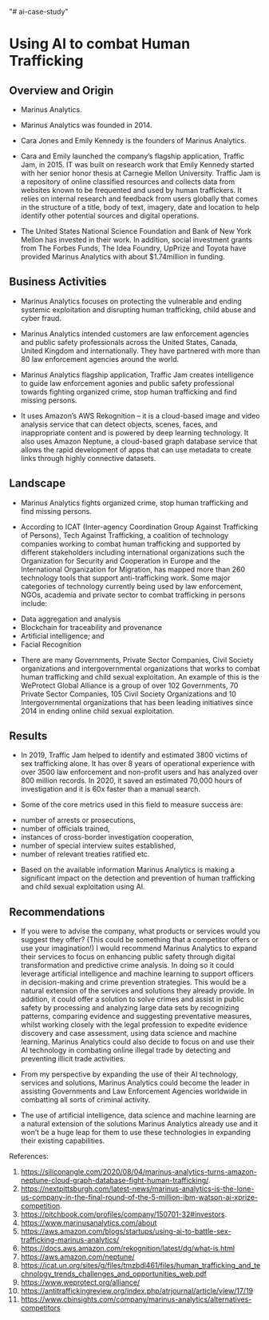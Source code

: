 "# ai-case-study" 
# Using AI to combat Human Trafficking

## Overview and Origin

* Marinus Analytics.

* Marinus Analytics was founded in 2014.

* Cara Jones and Emily Kennedy is the founders of Marinus Analytics.

* Cara and Emily launched the company’s flagship application, Traffic Jam, in 2015. IT was built on research work that Emily Kennedy started with her senior honor thesis at Carnegie Mellon University. Traffic Jam is a repository of online classified resources and collects data from websites known to be frequented and used by human traffickers. It relies on internal research and feedback from users globally that comes in the structure of a title, body of text, imagery, date and location to help identify other potential sources and digital operations.

* The United States National Science Foundation and Bank of New York Mellon has invested in their work. In addition, social investment grants from The Forbes Funds, The Idea Foundry, UpPrize and Toyota have provided Marinus Analytics with about $1.74million in funding.

## Business Activities

* Marinus Analytics focuses on protecting the vulnerable and ending systemic exploitation and disrupting human trafficking, child abuse and cyber fraud.

* Marinus Analytics intended customers are law enforcement agencies and public safety professionals across the United States, Canada, United Kingdom and internationally. They have partnered with more than 80 law enforcement agencies around the world.

* Marinus Analytics flagship application, Traffic Jam creates intelligence to guide law enforcement agonies and public safety professional towards fighting organized crime, stop human trafficking and find missing persons. 

* It uses Amazon’s AWS Rekognition – it is a cloud-based image and video analysis service that can detect objects, scenes, faces, and inappropriate content and is powered by deep learning technology. It also uses Amazon Neptune, a cloud-based graph database service that allows the rapid development of apps that can use metadata to create links through highly connective datasets. 

## Landscape

* Marinus Analytics fights organized crime, stop human trafficking and find missing persons.

* According to ICAT (Inter-agency Coordination Group Against Trafficking of Persons), Tech Against Trafficking, a coalition of technology companies working to combat human trafficking and supported by different stakeholders including international organizations such the Organization for Security and Cooperation in Europe and the International Organization for Migration, has mapped more than 260 technology tools that support anti-trafficking work. Some major categories of technology currently being used by law enforcement, NGOs, academia and private sector to combat trafficking in persons include:
- Data aggregation and analysis
- Blockchain for traceability and provenance
- Artificial intelligence; and
- Facial Recognition

* There are many Governments, Private Sector Companies, Civil Society organizations and intergovernmental organizations that works to combat human trafficking and child sexual exploitation. An example of this is the WeProtect Global Alliance is a group of over 102 Governments, 70 Private Sector Companies, 105 Civil Society Organizations and 10 Intergovernmental organizations that has been leading initiatives since 2014 in ending online child sexual exploitation.

## Results

* In 2019, Traffic Jam helped to identify and estimated 3800 victims of sex trafficking alone. It has over 8 years of operational experience with over 3500 law enforcement and non-profit users and has analyzed over 800 million records. In 2020, it saved an estimated 70,000 hours of investigation and it is 60x faster than a manual search.

* Some of the core metrics used in this field to measure success are:
- number of arrests or prosecutions, 
- number of officials trained, 
- instances of cross-border investigation cooperation, 
- number of special interview suites established,
- number of relevant treaties ratified etc.

* Based on the available information Marinus Analytics is making a significant impact on the detection and prevention of human trafficking and child sexual exploitation using AI. 

## Recommendations

* If you were to advise the company, what products or services would you suggest they offer? (This could be something that a competitor offers or use your imagination!)
I would recommend Marinus Analytics to expand their services to focus on enhancing public safety through digital transformation and predictive crime analysis. In doing so it could leverage artificial intelligence and machine learning to support officers in decision-making and crime prevention strategies. This would be a natural extension of the services and solutions they already provide. 
In addition, it could offer a solution to solve crimes and assist in public safety by processing and analyzing large data sets by recognizing patterns, comparing evidence and suggesting preventative measures, whilst working closely with the legal profession to expedite evidence discovery and case assessment, using data science and machine learning. 
Marinus Analytics could also decide to focus on and use their AI technology in combating online illegal trade by detecting and preventing illicit trade activities. 

* From my perspective by expanding the use of their AI technology, services and solutions, Marinus Analytics could become the leader in assisting Governments and Law Enforcement Agencies worldwide in combatting all sorts of criminal activity. 
* The use of artificial intelligence, data science and machine learning are a natural extension of the solutions Marinus Analytics already use and it won’t be a huge leap for them to use these technologies in expanding their existing capabilities.


References:
1.	https://siliconangle.com/2020/08/04/marinus-analytics-turns-amazon-neptune-cloud-graph-database-fight-human-trafficking/.
2.	https://nextpittsburgh.com/latest-news/marinus-analytics-is-the-lone-us-company-in-the-final-round-of-the-5-million-ibm-watson-ai-xprize-competition.
3.	https://pitchbook.com/profiles/company/150701-32#investors.
4.	https://www.marinusanalytics.com/about
5.	https://aws.amazon.com/blogs/startups/using-ai-to-battle-sex-trafficking-marinus-analytics/
6.	https://docs.aws.amazon.com/rekognition/latest/dg/what-is.html
7.	https://aws.amazon.com/neptune/
8.	https://icat.un.org/sites/g/files/tmzbdl461/files/human_trafficking_and_technology_trends_challenges_and_opportunities_web.pdf
9.	https://www.weprotect.org/alliance/
10.	https://antitraffickingreview.org/index.php/atrjournal/article/view/17/19
11.	https://www.cbinsights.com/company/marinus-analytics/alternatives-competitors
